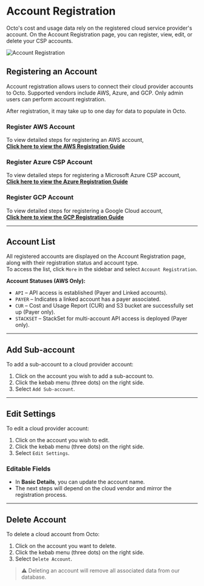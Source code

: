 # Account Registration

Octo's cost and usage data rely on the registered cloud service provider's account. On the Account Registration page, you can register, view, edit, or delete your CSP accounts.

![Account Registration](https://lh3.googleusercontent.com/d/1E5-S2QGRbpABwhwEA3N4kKClCTgTbmLY)

## Registering an Account

Account registration allows users to connect their cloud provider accounts to Octo. Supported vendors include AWS, Azure, and GCP. Only admin users can perform account registration.

After registration, it may take up to one day for data to populate in Octo.

### Register AWS Account

To view detailed steps for registering an AWS account,  
 **[Click here to view the AWS Registration Guide](account-registration-aws.md)**

### Register Azure CSP Account

To view detailed steps for registering a Microsoft Azure CSP account,  
 **[Click here to view the Azure Registration Guide](account-registration-azure.md)**

### Register GCP Account

To view detailed steps for registering a Google Cloud account,  
 **[Click here to view the GCP Registration Guide](account-registration-gcp.md)**


---

## Account List

All registered accounts are displayed on the Account Registration page, along with their registration status and account type.  
To access the list, click `More` in the sidebar and select `Account Registration`.

**Account Statuses (AWS Only):**

- `API` – API access is established (Payer and Linked accounts).
- `PAYER` – Indicates a linked account has a payer associated.
- `CUR` – Cost and Usage Report (CUR) and S3 bucket are successfully set up (Payer only).
- `STACKSET` – StackSet for multi-account API access is deployed (Payer only).

---

## Add Sub-account

To add a sub-account to a cloud provider account:

1. Click on the account you wish to add a sub-account to.
2. Click the kebab menu (three dots) on the right side.
3. Select `Add Sub-account`.

---

## Edit Settings

To edit a cloud provider account:

1. Click on the account you wish to edit.
2. Click the kebab menu (three dots) on the right side.
3. Select `Edit Settings`.

### Editable Fields

- In **Basic Details**, you can update the account name.
- The next steps will depend on the cloud vendor and mirror the registration process.

---

## Delete Account

To delete a cloud account from Octo:

1. Click on the account you want to delete.
2. Click the kebab menu (three dots) on the right side.
3. Select `Delete Account`.

> ⚠️ Deleting an account will remove all associated data from our database.
